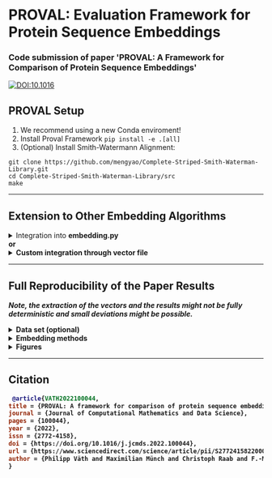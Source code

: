 # PROVAL: Evaluation Framework for Protein Sequence Embeddings
### Code submission of paper 'PROVAL: A Framework for Comparison of Protein Sequence Embeddings'
[![DOI:10.1016](http://img.shields.io/badge/DOI-10.1016/j.jcmds.2022.100044-E37633.svg)](https://doi.org/10.1016/j.jcmds.2022.100044)
<br>

## PROVAL Setup
1. We recommend using a new Conda enviroment!
2. Install Proval Framework
``` pip install -e .[all] ```
3. (Optional) Install Smith-Watermann Alignment:
  ```console
  git clone https://github.com/mengyao/Complete-Striped-Smith-Waterman-Library.git
  cd Complete-Striped-Smith-Waterman-Library/src
  make
  ```
---

## Extension to Other Embedding Algorithms
<details>
  <summary>Integration into <b>embedding.py<b></summary>

  1. Load pretrained model
  2. Add function to ```embedding_utils.py```, which takes the train and test sequences as lists of Bio sequences (see read_fasta() in utils.py) and returns the vectors in a dictionary of the form id(String):vector(NumPy array)
  3. Add approach to embedding list (```embeddings.py```, line 17)
  4. Add embedding function call to the if/elif statements in the similar form
  5. Run ```embeddings.py``` and the respective comparison scripts
</details>
or 
<details>
  <summary>Custom integration through vector file</summary>

  1. Load the train and test sequences as lists of Bio sequences (see ```read_fasta()``` in utils.py)
  2. Use custom embedding to predict the embedding vector for each sequence in the dictionary format id(String):vector(NumPy array).
  3. Truncate the vectors to d=100 if necessary, compare ```embeddings.py```
  4. Save as pickle '.p' file, compare ```embeddings.py```
</details>   

---

## Full Reproducibility of the Paper Results
_Note, the extraction of the vectors and the results might not be fully deterministic and small deviations might be possible._
<details>
  <summary>Data set (optional)</summary>


  Steps to reproduce the ```test.fasta``` and ```train.fasta``` files in the ```data/``` folder:
  1. Download the full SwissProt data set (release 02/2021):  
  https://ftp.uniprot.org/pub/databases/uniprot/previous_major_releases/release-2021_02/ 
  2. Select the sequence IDs, the sequence strings and the molecular function information ('GO:xxxxxx' terms)
  3. Discard all sequences with more than one molecular function (to reduce the complexity of the experiments)
  4. Select 1000 random sequences for each of the most frequent 15 molecular functions (=15,000 sequences)
  5. Randomly split the sequences in training and test sets (70:30)
  6. Save the sequences in the _.fasta_ format, compare the _test.fasta_ and _train.fasta_ files in the _data_ folder:
     >\<Sequence ID\> \[\<GO-ID\>\]  
     \<Sequence\>  
     \<Sequence ID\> \[\<GO-ID\>\]  
     \<Sequence\>  
     ...
    
</details>

<details>
  <summary>Embedding methods</summary>
  
  1. Install the Smith-Watermann Alignment 
  2. Run <b>embeddings.py<b> to obtain the vectors  
</details>

<details>
  <summary>Figures</summary>

   * Run ```dataset_metrics.py``` for optional data set plots
   * Run ```semantics.py``` for the classification results (Table 3)
   * Run ```visualization.py``` for the visualization results (Figure 7)
   * Run ```eigenspectrum_plot.py``` for the information theory results (Figure 8)
</details>
  
---  
## Citation  
```bibtex
 @article{VATH2022100044,
title = {PROVAL: A framework for comparison of protein sequence embeddings},
journal = {Journal of Computational Mathematics and Data Science},
pages = {100044},
year = {2022},
issn = {2772-4158},
doi = {https://doi.org/10.1016/j.jcmds.2022.100044},
url = {https://www.sciencedirect.com/science/article/pii/S2772415822000128},
author = {Philipp Väth and Maximilian Münch and Christoph Raab and F.-M. Schleif},
}
```
  

